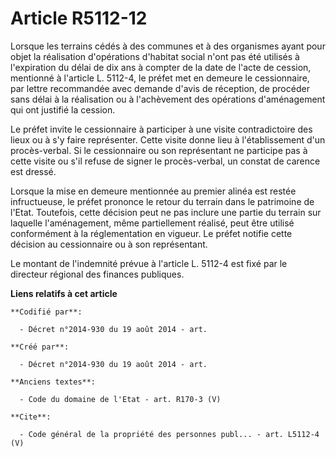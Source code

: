 # Article R5112-12

Lorsque les terrains cédés à des communes et à des organismes ayant pour objet la réalisation d'opérations d'habitat social
n'ont pas été utilisés à l'expiration du délai de dix ans à compter de la date de l'acte de cession, mentionné à l'article L.
5112-4, le préfet met en demeure le cessionnaire, par lettre recommandée avec demande d'avis de réception, de procéder sans
délai à la réalisation ou à l'achèvement des opérations d'aménagement qui ont justifié la cession. 

Le préfet invite le cessionnaire à participer à une visite contradictoire des lieux ou à s'y faire représenter. Cette visite
donne lieu à l'établissement d'un procès-verbal. Si le cessionnaire ou son représentant ne participe pas à cette visite ou
s'il refuse de signer le procès-verbal, un constat de carence est dressé. 

Lorsque la mise en demeure mentionnée au premier alinéa est restée infructueuse, le préfet prononce le retour du terrain dans
le patrimoine de l'Etat. Toutefois, cette décision peut ne pas inclure une partie du terrain sur laquelle l'aménagement, même
partiellement réalisé, peut être utilisé conformément à la réglementation en vigueur. Le préfet notifie cette décision au
cessionnaire ou à son représentant. 

Le montant de l'indemnité prévue à l'article L. 5112-4 est fixé par le directeur régional des finances publiques.

**Liens relatifs à cet article**

	**Codifié par**:

	  - Décret n°2014-930 du 19 août 2014 - art.

	**Créé par**:

	  - Décret n°2014-930 du 19 août 2014 - art.

	**Anciens textes**:

	  - Code du domaine de l'Etat - art. R170-3 (V)

	**Cite**:

	  - Code général de la propriété des personnes publ... - art. L5112-4 (V)
